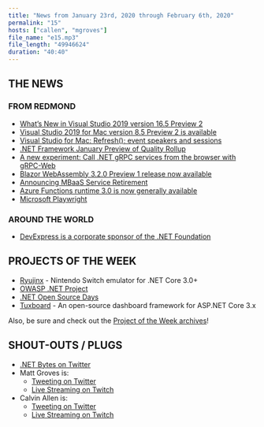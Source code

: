 ```yaml
---
title: "News from January 23rd, 2020 through February 6th, 2020"
permalink: "15"
hosts: ["callen", "mgroves"]
file_name: "e15.mp3"
file_length: "49946624"
duration: "40:40"
---
```


## THE NEWS

### FROM REDMOND

* [What’s New in Visual Studio 2019 version 16.5 Preview 2](https://devblogs.microsoft.com/visualstudio/whats-new-in-visual-studio-2019-version-16-5-preview-2-for-cpp-xamarin-and-azure-tooling-experiences/)
* [Visual Studio 2019 for Mac version 8.5 Preview 2 is available](https://devblogs.microsoft.com/visualstudio/visual-studio-2019-for-mac-version-8-5-preview-2-is-available/)
* [Visual Studio for Mac: Refresh(); event speakers and sessions](https://devblogs.microsoft.com/visualstudio/visual-studio-for-mac-refresh-event-speakers-and-sessions/)
* [.NET Framework January Preview of Quality Rollup](https://devblogs.microsoft.com/dotnet/net-framework-january-preview-of-quality-rollup/)
* [A new experiment: Call .NET gRPC services from the browser with gRPC-Web](https://devblogs.microsoft.com/aspnet/grpc-web-experiment/)
* [Blazor WebAssembly 3.2.0 Preview 1 release now available](https://devblogs.microsoft.com/aspnet/blazor-webassembly-3-2-0-preview-1-release-now-available/)
* [Announcing MBaaS Service Retirement](https://devblogs.microsoft.com/appcenter/app-center-mbaas-retirement/)
* [Azure Functions runtime 3.0 is now generally available](https://azure.microsoft.com/en-us/updates/azure-functions-runtime-30-is-now-available/)
* [Microsoft Playwright](https://github.com/microsoft/playwright)

### AROUND THE WORLD

* [DevExpress is a corporate sponsor of the .NET Foundation](https://community.devexpress.com/blogs/ctodx/archive/2020/01/14/devexpress-is-a-corporate-sponsor-of-the-net-foundation.aspx)

## PROJECTS OF THE WEEK

* [Ryujinx](https://github.com/Ryujinx/Ryujinx) - Nintendo Switch emulator for .NET Core 3.0+
* [OWASP .NET Project](https://twitter.com/sempf)
* [.NET Open Source Days](https://github.com/baskarmib/DotNetOpenSourceDays)
* [Tuxboard](https://github.com/jdanylko/Tuxboard) - An open-source dashboard framework for ASP.NET Core 3.x

Also, be sure and check out the [Project of the Week archives](https://www.dotnetbytes.fm/potw/)!

## SHOUT-OUTS / PLUGS

* [.NET Bytes on Twitter](https://twitter.com/dotnetbytes)
* Matt Groves is:
  * [Tweeting on Twitter](https://twitter.com/mgroves)
  * [Live Streaming on Twitch](https://www.twitch.tv/matthewdgroves)
* Calvin Allen is:
  * [Tweeting on Twitter](https://twitter.com/_CalvinAllen)
  * [Live Streaming on Twitch](https://www.twitch.tv/CalvinAAllen)
